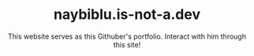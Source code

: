 <h1 align="center">
  naybiblu.is-not-a.dev
</h1>
<p align="center">
  This website serves as this Githuber's portfolio. Interact with him through this site!
</p> 
